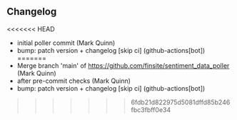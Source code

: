 ## Changelog

<<<<<<< HEAD
- initial poller commit (Mark Quinn)
- bump: patch version + changelog [skip ci] (github-actions[bot])
=======
- Merge branch 'main' of https://github.com/finsite/sentiment_data_poller (Mark Quinn)
- after pre-commit checks (Mark Quinn)
- bump: patch version + changelog [skip ci] (github-actions[bot])
>>>>>>> 6fdb21d822975d5081dffd85b246fbc3fbff0e34
